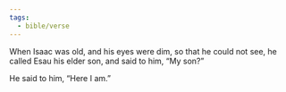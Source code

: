 ```yaml
---
tags:
  - bible/verse
---
```

When Isaac was old, and his eyes were dim, so that he could not see, he called Esau his elder son, and said to him, “My son?”

He said to him, “Here I am.”
